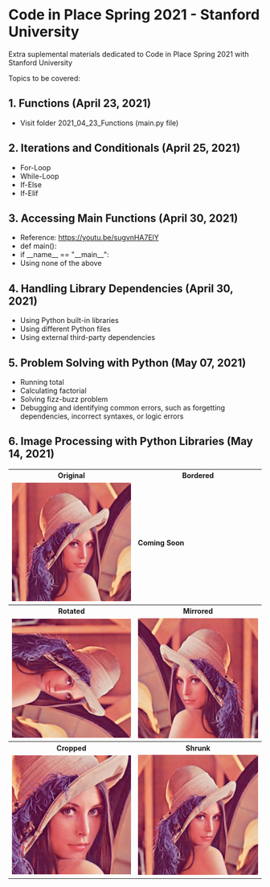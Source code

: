 # Code in Place Spring 2021 - Stanford University

Extra suplemental materials dedicated to Code in Place Spring 2021 with Stanford University

Topics to be covered:
## 1. Functions (April 23, 2021) ##
  - Visit folder 2021\_04\_23_Functions (main.py file)

## 2. Iterations and Conditionals (April 25, 2021) ##
  - For-Loop
  - While-Loop
  - If-Else
  - If-Elif

## 3. Accessing Main Functions (April 30, 2021) ##
  - Reference: https://youtu.be/sugvnHA7ElY 
  - def main():
  - if \_\_name\_\_ == "\_\_main\_\_":
  - Using none of the above

## 4. Handling Library Dependencies (April 30, 2021) ##
  - Using Python built-in libraries
  - Using different Python files
  - Using external third-party dependencies

## 5. Problem Solving with Python (May 07, 2021) ##
  - Running total
  - Calculating factorial
  - Solving fizz-buzz problem
  - Debugging and identifying common errors, such as forgetting dependencies, incorrect syntaxes, or logic errors

## 6. Image Processing with Python Libraries (May 14, 2021) ##
  <table>
  <tr>
  <th> Original </th> <th> Bordered </th>
  </tr>
  <td> <img src="./2021_05_14_ImageProcessing/images/lena.png"> </td>
  <td> <b> Coming Soon </b> </td>  
  
  <tr>
  <th> Rotated </th> <th> Mirrored </th>
  </tr>
  
  <tr>
  <td> <img src="./2021_05_14_ImageProcessing/results/lena_rotated.png"> </td>
  <td> <img src="./2021_05_14_ImageProcessing/results/lena_mirrored.png"> </td>
  </tr>

  <tr>
  <th> Cropped </th> <th> Shrunk </th>
  </tr>
  
  <tr>
  <td> <img src="./2021_05_14_ImageProcessing/results/lena_cropped.png"> </td>
  <td> <img src="./2021_05_14_ImageProcessing/results/lena_shrunk.png"> </td>
  </tr> 
  </table>
